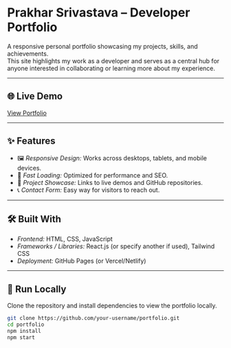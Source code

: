 # Prakhar Srivastava – Developer Portfolio  

A responsive personal portfolio showcasing my projects, skills, and achievements.  
This site highlights my work as a developer and serves as a central hub for anyone interested in collaborating or learning more about my experience.

---

## 🌐 Live Demo  
[View Portfolio](https://portfolio/new/index.html)  



---

## ✨ Features  
- 🖼 *Responsive Design:* Works across desktops, tablets, and mobile devices.  
- 🚀 *Fast Loading:* Optimized for performance and SEO.  
- 📂 *Project Showcase:* Links to live demos and GitHub repositories.  
- 📞 *Contact Form:* Easy way for visitors to reach out.  

---

## 🛠 Built With  
- *Frontend:* HTML, CSS, JavaScript  
- *Frameworks / Libraries:* React.js (or specify another if used), Tailwind CSS  
- *Deployment:* GitHub Pages (or Vercel/Netlify)  

---

## 🚀 Run Locally  
Clone the repository and install dependencies to view the portfolio locally.  
```bash
git clone https://github.com/your-username/portfolio.git  
cd portfolio  
npm install  
npm start
